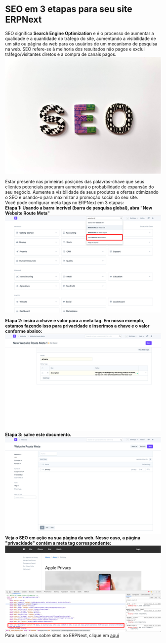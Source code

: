 # SEO em 3 etapas para seu site ERPNext



SEO significa **Search Engine Optimization** e é o processo de aumentar a qualidade e a quantidade do tráfego do site, aumentando a visibilidade de um site ou página da web para os usuários de um mecanismo de pesquisa na web. SEO refere-se à melhoria dos resultados não pagos e exclui tráfego/visitantes diretos e a compra de canais pagos.  
![](/files/v8xyHVF.jpe )  
  
Estar presente nas primeiras posições das palavras-chave que seus clientes potenciais procuram aumentará o probabilidade de expansão do seu negócio. Aumente a visibilidade de seus produtos e ofertas otimizando o SEO e usando-o para maximizar a promoção social do seu site.   
Você pode configurar meta tags no ERPNext em 3 etapas:  
**Etapa 1: Usando a barra incrível (barra de pesquisa global), abra "New Website Route Meta"**  
![](/files/HDg5x4Z.png)  
  
**Etapa 2: insira a chave e valor para a meta tag. Em nosso exemplo, estamos fazendo isso para privacidade e inserimos a chave e o valor conforme abaixo:**  
![](/files/EX4HzWm.png)  
**Etapa 3: salve este documento.**  
 ![](/files/hmVrshs.png)  
**Veja o SEO em ação na sua página da web. Nesse caso, a página "privacidade" contém a meta tag correspondente:**  
![](/files/Zqx92Q5.png)  
Para saber mais sobre sites no ERPNext, clique em [aqui](https://erpnext.com/docs/user/manual/en/website )

